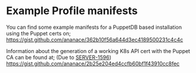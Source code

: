 Example Profile manifests
=========================

You can find some example manifests for a PuppetDB based installation using the Puppet certs on;
https://gist.github.com/ananace/362b10f56a644d3ec4189500231c4c4c

Information about the generation of a working K8s API cert with the Puppet CA can be found at; (Due to [SERVER-1596](https://tickets.puppetlabs.com/browse/SERVER-1596))
https://gist.github.com/ananace/2b25e204ed4ccfb60bf1f43910cc8fec
